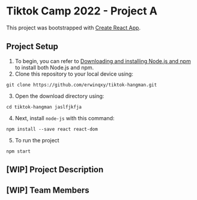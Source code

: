 # Tiktok Camp 2022 - Project A

This project was bootstrapped with [Create React App](https://github.com/facebook/create-react-app).

## Project Setup 

1. To begin, you can refer to [Downloading and installing Node.js and npm](https://docs.npmjs.com/downloading-and-installing-node-js-and-npm) to install both Node.js and npm. 
2. Clone this repository to your local device using: 
```
git clone https://github.com/erwinqxy/tiktok-hangman.git
```
3. Open the download directory using:  
```
cd tiktok-hangman jaslfjkfja
```     
4. Next, install `node-js` with this command:
 ```
 npm install --save react react-dom
 ```
5. To run the project
```
npm start
```

## [WIP] Project Description 

## [WIP]  Team Members 
